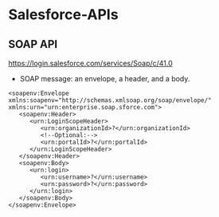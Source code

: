 # Salesforce-APIs

## SOAP API
https://login.salesforce.com/services/Soap/c/41.0
* SOAP message: an envelope, a header, and a body.

```Apex
<soapenv:Envelope xmlns:soapenv="http://schemas.xmlsoap.org/soap/envelope/" xmlns:urn="urn:enterprise.soap.sforce.com">
   <soapenv:Header>
      <urn:LoginScopeHeader>
         <urn:organizationId>?</urn:organizationId>
         <!--Optional:-->
         <urn:portalId>?</urn:portalId>
      </urn:LoginScopeHeader>
   </soapenv:Header>
   <soapenv:Body>
      <urn:login>
         <urn:username>?</urn:username>
         <urn:password>?</urn:password>
      </urn:login>
   </soapenv:Body>
</soapenv:Envelope>
```
